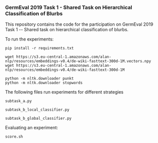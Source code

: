 ### GermEval 2019 Task 1 - Shared Task on Hierarchical Classification of Blurbs

This repository contains the code for the participation on GermEval 2019 Task 1 -- Shared task on 
hierarchical classification of blurbs.

 
To run the experiments:

    pip install -r requirements.txt
    
    wget https://s3.eu-central-1.amazonaws.com/alan-nlp/resources/embeddings-v0.4/de-wiki-fasttext-300d-1M.vectors.npy
    wget https://s3.eu-central-1.amazonaws.com/alan-nlp/resources/embeddings-v0.4/de-wiki-fasttext-300d-1M
    
    python -m nltk.downloader punkt
    python -m nltk.downloader stopwords


The following files run experiments for different strategies

    subtask_a.py
    
    subtask_b_local_classifier.py
    
    subtask_b_global_classifier.py
    
    
Evaluating an experiment:

    score.sh